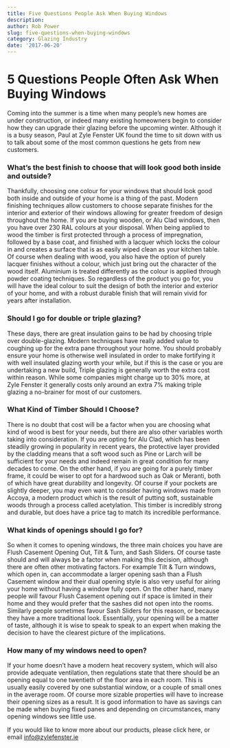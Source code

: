 ```yaml
---
title: Five Questions People Ask When Buying Windows
description: 
author: Rob Power
slug: five-questions-when-buying-windows
category: Glazing Industry
date: '2017-06-20'
---
```


# 5 Questions People Often Ask When Buying Windows
Coming into the summer is a time when many people’s new homes are under construction, or indeed many existing homeowners begin to consider how they can upgrade their glazing before the upcoming winter. Although it is a busy season, Paul at Zyle Fenster UK found the time to sit down with us to talk about some of the most common questions he gets from new customers.
### What’s the best finish to choose that will look good both inside and outside?
Thankfully, choosing one colour for your windows that should look good both inside and outside of your home is a thing of the past. Modern finishing techniques allow customers to choose separate finishes for the interior and exterior of their windows allowing for greater freedom of design throughout the home. If you are buying wooden, or Alu Clad windows, then you have over 230 RAL colours at your disposal. When being applied to wood the timber is first protected through a process of impregnation, followed by a base coat, and finished with a lacquer which locks the colour in and creates a surface that is as easily wiped clean as your kitchen table. Of course when dealing with wood, you also have the option of purely lacquer finishes without a colour, which just bring out the character of the wood itself. Aluminium is treated differently as the colour is applied through powder coating techniques. So regardless of the product you go for, you will have the ideal colour to suit the design of both the interior and exterior of your home, and with a robust durable finish that will remain vivid for years after installation.
### Should I go for double or triple glazing?
These days, there are great insulation gains to be had by choosing triple over double-glazing. Modern techniques have really added value to coughing up for the extra pane throughout your home. You should probably ensure your home is otherwise well insulated in order to make fortifying it with well insulated glazing worth your while, but if this is the case or you are undertaking a new build, Triple glazing is generally worth the extra cost within reason. While some companies might charge up to 30% more, at Zyle Fenster it generally costs only around an extra 7% making triple glazing a no-brainer for most of our customers.
### What Kind of Timber Should I Choose?
There is no doubt that cost will be a factor when you are choosing what kind of wood is best for your needs, but there are also other variables worth taking into consideration. If you are opting for Alu Clad, which has been steadily growing in popularity in recent years, the protective layer provided by the cladding means that a soft wood such as Pine or Larch will be sufficient for your needs and indeed remain in great condition for many decades to come. On the other hand, if you are going for a purely timber frame, it could be wiser to opt for a hardwood such as Oak or Meranti, both of which have great durability and longevity. Of course if your pockets are slightly deeper, you may even want to consider having windows made from Accoya, a modern product which is the result of putting soft, sustainable woods through a process called acetylation. This timber is incredibly strong and durable, but does have a price tag to match its incredible performance.
### What kinds of openings should I go for?
So when it comes to opening windows, the three main choices you have are Flush Casement Opening Out, Tilt & Turn, and Sash Sliders. Of course taste should and will always be a factor when making this decision, although there are often other motivating factors. For example Tilt & Turn windows, which open in, can accommodate a larger opening sash than a Flush Casement window and their dual opening style is also very useful for airing your home without having a window fully open. On the other hand, many people will favour Flush Casement opening out if space is limited in their home and they would prefer that the sashes did not open into the rooms. Similarly people sometimes favour Sash Sliders for this reason, or because they have a more traditional look. Essentially, your opening will be a matter of taste, although it is wise to speak to speak to an expert when making the decision to have the clearest picture of the implications.
### How many of my windows need to open?
If your home doesn’t have a modern heat recovery system, which will also provide adequate ventilation, then regulations state that there should be an opening equal to one twentieth of the floor area in each room. This is usually easily covered by one substantial window, or a couple of small ones in the average room. Of course more sizable properties will have to increase their opening sizes as a result. It is good information to have as savings can be made when buying fixed panes and depending on circumstances, many opening windows see little use.

If you would like to know more about our products, please click here, or email info@zylefenster.ie
